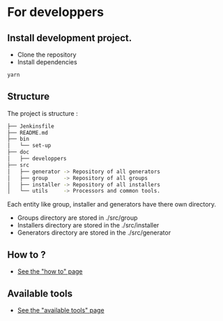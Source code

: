 # For developpers

## Install development project.
- Clone the repository
- Install dependencies
```bash
yarn
```

## Structure
The project is structure  : 
```bash
├── Jenkinsfile
├── README.md
├── bin
│   └── set-up
├── doc
│   ├── developpers
├── src
│   ├── generator -> Repository of all generators
│   ├── group     -> Repository of all groups
│   ├── installer -> Repository of all installers
│   └── utils     -> Processors and common tools.
```

Each entity like group, installer and generators have there own directory.
- Groups directory are stored in ./src/group
- Installers directory are stored in the ./src/installer
- Generators directory are stored in the ./src/generator

## How to ?
- [See the "how to" page](./howto.md)

## Available tools
- [See the "available tools" page](./tools.md)